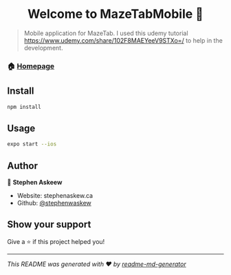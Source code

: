 <h1 align="center">Welcome to MazeTabMobile 👋</h1>
<p>
</p>

> Mobile application for MazeTab. I used this udemy tutorial https://www.udemy.com/share/102F8MAEYeeV9STXo=/ to help in the development.

### 🏠 [Homepage](mazetab.com)

## Install

```sh
npm install
```

## Usage

```sh
expo start --ios
```

## Author

👤 **Stephen Askeew**

* Website: stephenaskew.ca
* Github: [@stephenwaskew](https://github.com/stephenwaskew)

## Show your support

Give a ⭐️ if this project helped you!

***
_This README was generated with ❤️ by [readme-md-generator](https://github.com/kefranabg/readme-md-generator)_